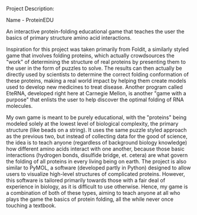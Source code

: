 Project Description: 

Name - ProteinEDU

An interactive protein-folding educational game that teaches the user the basics of primary structure amino acid interactions.

Inspiration for this project was taken primarily from Foldit, a similarly styled game that involves folding proteins, which actually crowdsources the "work" of determining the structure of real proteins by presenting them to the user in the form of puzzles to solve. The results can then actually be directly used by scientists to determine the correct folding conformation of these proteins, making a real world impact by helping them create models used to develop new medicines to treat disease. Another program called EteRNA, developed right here at Carnegie Mellon, is another "game with a purpose" that enlists the user to help discover the optimal folding of RNA molecules. 

My own game is meant to be purely educational, with the "proteins" being modeled solely at the lowest level of biological complexity, the primary structure (like beads on a string). It uses the same puzzle styled approach as the previous two, but instead of collecting data for the good of science, the idea is to teach anyone (regardless of background biology knowledge) how different amino acids interact with one another, because those basic interactions (hydrogen bonds, disulfide bridge, et. cetera) are what govern the folding of all proteins in every living being on earth. The project is also similar to PyMOL, a software (developed partly in Python) designed to allow users to visualize high-level structures of complicated proteins. However, this software is tailored primarily towards those with a fair deal of experience in biology, as it is difficult to use otherwise. Hence, my game is a combination of both of these types, aiming to teach anyone at all who plays the game the basics of protein folding, all the while never once touching a textbook.
